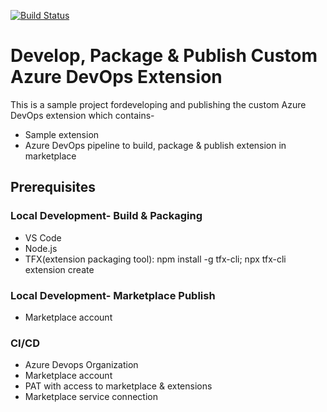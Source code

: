 [![Build Status](https://dev.azure.com/bahrinipun/demo-azuredevops-extension/_apis/build/status/build-package-publish-extension?branchName=main)](https://dev.azure.com/bahrinipun/demo-azuredevops-extension/_build/latest?definitionId=60&branchName=main)

# Develop, Package & Publish Custom Azure DevOps Extension
This is a sample project fordeveloping and publishing the custom Azure DevOps extension which contains-
- Sample extension 
- Azure DevOps pipeline to build, package & publish extension in marketplace

## Prerequisites
### Local Development- Build & Packaging
- VS Code
- Node.js 
- TFX(extension packaging tool): npm install -g tfx-cli; npx tfx-cli extension create

### Local Development- Marketplace Publish
- Marketplace account

### CI/CD
- Azure Devops Organization
- Marketplace account
- PAT with access to marketplace & extensions
- Marketplace service connection
